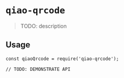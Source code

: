 # `qiao-qrcode`

> TODO: description

## Usage

```
const qiaoQrcode = require('qiao-qrcode');

// TODO: DEMONSTRATE API
```
